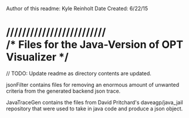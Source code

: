 Author of this readme: Kyle Reinholt 
Date Created: 6/22/15

/\/\/\/\/\/\/\/\/\/\/\/\/\/\/\/\/\/\/\/\/\/\/\/\/\
/* Files for the Java-Version of OPT Visualizer */ 
==================================================

// TODO: Update readme as directory contents are updated. 

jsonFilter contains files for removing an enormous amount of unwanted criteria from the generated backend json trace. 

JavaTraceGen contains the files from David Pritchard's daveagp/java_jail repository that were used to take in java code and produce a json object. 


